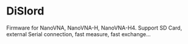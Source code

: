 # DiSlord
Firmware for NanoVNA, NanoVNA-H, NanoVNA-H4. Support SD Card, external Serial connection, fast measure, fast exchange…
